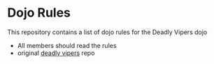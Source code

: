 Dojo Rules
==========

This repository contains a list of dojo rules for the Deadly Vipers dojo

- All members should read the rules
- original [deadly vipers](https://github.com/deadlyvipers) repo
